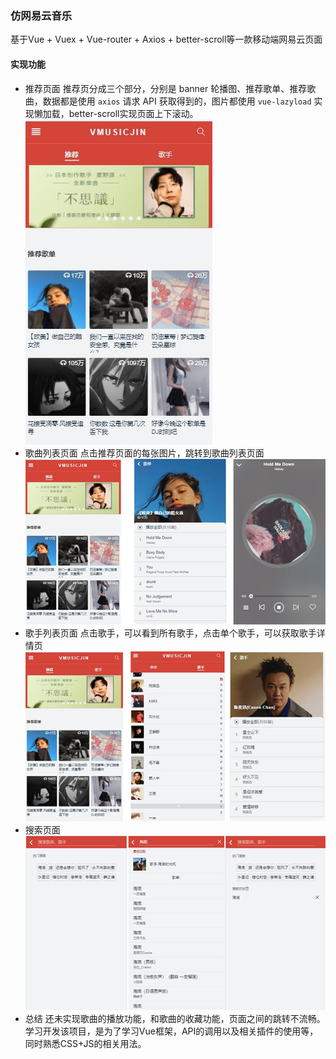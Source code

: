 ### 仿网易云音乐

基于Vue + Vuex + Vue-router + Axios + better-scroll等一款移动端网易云页面
#### 实现功能
+ 推荐页面
推荐页分成三个部分，分别是 banner 轮播图、推荐歌单、推荐歌曲，数据都是使用 `axios` 请求 API 获取得到的，图片都使用 `vue-lazyload` 实现懒加载，better-scroll实现页面上下滚动。
![](img/1.JPG)
+ 歌曲列表页面
点击推荐页面的每张图片，跳转到歌曲列表页面
![](img/1.png)
+ 歌手列表页面
点击歌手，可以看到所有歌手，点击单个歌手，可以获取歌手详情页
![](img/2.png)
+ 搜索页面
![](img/3.png)
+ 总结
还未实现歌曲的播放功能，和歌曲的收藏功能，页面之间的跳转不流畅。学习开发该项目，是为了学习Vue框架，API的调用以及相关插件的使用等，同时熟悉CSS+JS的相关用法。
